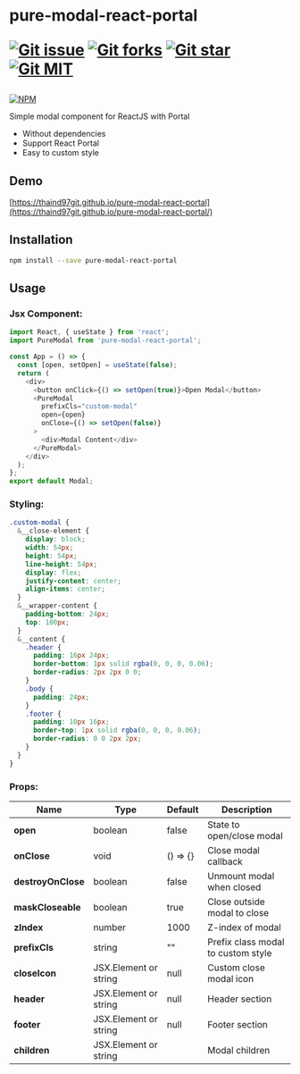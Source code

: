 <h1>pure-modal-react-portal
<p>
<a href="https://github.com/thaind97git/pure-modal-react-portal/issues" target="_blank" rel="noopener"><img src="https://img.shields.io/github/issues/thaind97git/pure-modal-react-portal" data-origin="https://img.shields.io/github/issues/thaind97git/pure-modal-react-portal" alt="Git issue"></a> 
<a href="https://github.com/thaind97git/pure-modal-react-portal/network/members" target="_blank" rel="noopener"><img src="https://img.shields.io/github/forks/thaind97git/pure-modal-react-portal" data-origin="https://img.shields.io/github/forks/thaind97git/pure-modal-react-portal" alt="Git forks"></a> 
<a href="https://github.com/thaind97git/pure-modal-react-portal/stargazers" target="_blank" rel="noopener"><img src="https://img.shields.io/github/stars/thaind97git/pure-modal-react-portal" data-origin="https://img.shields.io/github/stars/thaind97git/pure-modal-react-portal" alt="Git star"></a> 
<a href="https://github.com/thaind97git/pure-modal-react-portal/blob/main/LICENSE" target="_blank" rel="noopener"><img src="https://img.shields.io/github/license/thaind97git/pure-modal-react-portal" data-origin="https://img.shields.io/github/license/thaind97git/pure-modal-react-portal" alt="Git MIT"></a> 
</p>
</h1>

[![NPM](https://nodei.co/npm/pure-modal-react-portal.png?downloads=true&downloadRank=true&stars=true)](https://nodei.co/npm/pure-modal-react-portal/)
<br  />

Simple modal component for ReactJS with Portal

- Without dependencies
- Support React Portal
- Easy to custom style

## Demo

[https://thaind97git.github.io/pure-modal-react-portal](https://thaind97git.github.io/pure-modal-react-portal/)

## Installation

```bash
npm install --save pure-modal-react-portal
```

## Usage

### Jsx Component:

```js
import React, { useState } from 'react';
import PureModal from 'pure-modal-react-portal';

const App = () => {
  const [open, setOpen] = useState(false);
  return (
    <div>
      <button onClick={() => setOpen(true)}>Open Modal</button>
      <PureModal
        prefixCls="custom-modal"
        open={open}
        onClose={() => setOpen(false)}
      >
        <div>Modal Content</div>
      </PureModal>
    </div>
  );
};
export default Modal;
```

### Styling:

```css
.custom-modal {
  &__close-element {
    display: block;
    width: 54px;
    height: 54px;
    line-height: 54px;
    display: flex;
    justify-content: center;
    align-items: center;
  }
  &__wrapper-content {
    padding-bottom: 24px;
    top: 100px;
  }
  &__content {
    .header {
      padding: 16px 24px;
      border-bottom: 1px solid rgba(0, 0, 0, 0.06);
      border-radius: 2px 2px 0 0;
    }
    .body {
      padding: 24px;
    }
    .footer {
      padding: 10px 16px;
      border-top: 1px solid rgba(0, 0, 0, 0.06);
      border-radius: 0 0 2px 2px;
    }
  }
}
```

### Props:

| Name                  | Type                  | Default  | Description                        |
| --------------------- | --------------------- | -------- | ---------------------------------- |
| <b>open</b>           | boolean               | false    | State to open/close modal          |
| <b>onClose</b>        | void                  | () => {} | Close modal callback               |
| <b>destroyOnClose</b> | boolean               | false    | Unmount modal when closed          |
| <b>maskCloseable</b>  | boolean               | true     | Close outside modal to close       |
| <b>zIndex</b>         | number                | 1000     | Z-index of modal                   |
| <b>prefixCls</b>      | string                | ""       | Prefix class modal to custom style |
| <b>closeIcon</b>      | JSX.Element or string | null     | Custom close modal icon            |
| <b>header</b>         | JSX.Element or string | null     | Header section                     |
| <b>footer</b>         | JSX.Element or string | null     | Footer section                     |
| <b>children</b>       | JSX.Element or string |          | Modal children                     |
